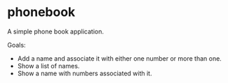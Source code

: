 # phonebook
A simple phone book application. 

Goals: 
- Add a name and associate it with either one number or more than one. 
- Show a list of names. 
- Show a name with numbers associated with it.
